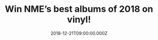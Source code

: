 ---
campaign-uuid: "c-eb6089bf-5746-4102-8f51-6956e910bcc7"
type: "Competition"
category: "Music"
date: "2018-12-21T09:00:00.000Z"
end-date: "2018-12-31T23:59:00.000Z"
disable-form: false
is_promoted: true
has_entry_page: true
title: "Win NME’s best albums of 2018 on vinyl!"
competition-description: "<p>Calling all the NME fans, we have great news for you:\
  \ we are giving away two amazing prizes for two lucky NME AAA members to win: a\
  \ collection of NME’s best albums of the year, including records by The 1975, Arctic\
  \ Monkeys, Idles, Shame, Parquet Courts, Brockhampton and Sunflower Bean AND our\
  \ second prize, five of NME’s best albums of 2018, including our winning album by\
  \ The 1975.</p>\r\n<p>Does it sound like the best present of your 2018? Enter the\
  \ form below for a chance to win!</p>"
hero-header: "Win NME’s best albums of 2018 on vinyl!"
terms-confirmation: "N/A"
banner-img: "https://assets.expresslyapp.com/asset-62ea053d-ddcd-4d72-bf42-658dccbd666f.jpg"
logo-left-href: "aaa.nme.com"
logo-left-image: "https://assets.expresslyapp.com/asset-d1de912e-7ff6-4dcd-bbab-c3d57a40f5ef.jpg"
logo-left-title: "Sony Pictures"
bg-image-hero: "https://assets.expresslyapp.com/asset-4a4d5dfe-8d6b-4006-98dd-6d476ad0646d.jpg"
bg-image-first: "https://assets.expresslyapp.com/asset-1290055f-7457-4355-8e8c-fd65759fdb11.jpg"
bg-image-second: "https://assets.expresslyapp.com/asset-58528961-ba33-4286-8e6b-65e16488dd97.jpg"
bg-image-third: "https://assets.expresslyapp.com/asset-ca120cb7-e467-4440-a3d9-afe50c85a26c.png"
section1-content: "<p>Hasn't it been a huge year for music. From brilliant debuts\
  \ by the likes of Shame and Kali Uchis, to huge returns from Arctic Monkeys and\
  \ The 1975, we've been truly spoilt. And after intense discussion and a few temper\
  \ tantrums NME have managed to whittle down our favourite records to our top 100\
  \ albums of the year!"
section2-content: "<p>And to celebrate, now you can win a collection of NME's top\
  \ albums on vinyl.</p>\r\n<p>Our first prizewinner will get a collection of NME’\
  s best albums of the year, including records by The 1975, Arctic Monkeys, Idles,\
  \ Shame, Parquet Courts, Brockhampton and Sunflower Bean.</p>\r\n<p>Our second prizewinner\
  \ will get five of NME’s best albums of 2018, including our winning album by The\
  \ 1975.</p>"
section3-content: "<p>Sound good? Well to win all you have to do is enter the form\
  \ below for a chance to win.</p>\r\n<p>Good luck!</p>"
entry-title: "Win NME’s best albums of 2018 on vinyl!"
entry-content: "Enter the draw to win NME’s best albums of 2018 on vinyl\r\nby completing\
  \ the form below before 23:59 on 31st of December 2018."
has-winner: false
prize-description: "NME’s best albums of 2018 on vinyl.\r\nEach winner will be randomly\
  \ assigned 1 of the two prizes: \r\n- A collection of NME’s best albums of the year,\
  \ including records by The 1975, Arctic Monkeys, Idles, Shame, Parquet Courts, Brockhampton\
  \ and Sunflower Bean.\r\n- Five of NME’s best albums of 2018, including our winning\
  \ album by The 1975"
special-conditions: "Multiple entries are allowed up to one every day."
country-restrictions:
- "GB"
---